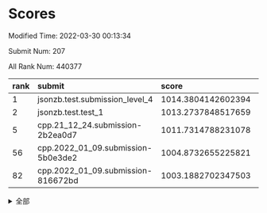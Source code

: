 # Scores

Modified Time: 2022-03-30 00:13:34

Submit Num: 207

All Rank Num: 440377

| rank |               submit               |       score        |       sigma        | pk_num |
| :--- | :--------------------------------- | :----------------- | :----------------- | :----- |
| 1    | jsonzb.test.submission_level_4     | 1014.3804142602394 | 0.8771644925500843 | 8514   |
| 2    | jsonzb.test.test_1                 | 1013.2737848517659 | 0.8099862842586238 | 8512   |
| 5    | cpp.21_12_24.submission-2b2ea0d7   | 1011.7314788231078 | 0.7605428988542553 | 8514   |
| 56   | cpp.2022_01_09.submission-5b0e3de2 | 1004.8732655225821 | 0.7281798987989478 | 8510   |
| 82   | cpp.2022_01_09.submission-816672bd | 1003.1882702347503 | 0.7068051828082901 | 8512   |


<details>
<summary>全部</summary>

| rank |                 submit                 |       score        |       sigma        | pk_num |
| :--- | :------------------------------------- | :----------------- | :----------------- | :----- |
| 1    | jsonzb.test.submission_level_4         | 1014.3804142602394 | 0.8771644925500843 | 8514   |
| 2    | jsonzb.test.test_1                     | 1013.2737848517659 | 0.8099862842586238 | 8512   |
| 3    | gobigger.level_3.submission_level_3_42 | 1012.2964205924762 | 0.7821741962172254 | 8508   |
| 4    | gobigger.level_3.submission_level_3_10 | 1011.7469075705541 | 0.7741943067366213 | 8511   |
| 5    | cpp.21_12_24.submission-2b2ea0d7       | 1011.7314788231078 | 0.7605428988542553 | 8514   |
| 6    | gobigger.level_3.submission_level_3_34 | 1011.590800589735  | 0.7998302848745439 | 8512   |
| 7    | gobigger.level_3.submission_level_3_33 | 1011.2376742585212 | 0.7603281353940429 | 8512   |
| 8    | gobigger.level_3.submission_level_3_31 | 1011.1744786469696 | 0.7818301541394236 | 8510   |
| 9    | gobigger.level_3.submission_level_3_14 | 1011.1375931547635 | 0.7867630026824105 | 8515   |
| 10   | gobigger.level_3.submission_level_3_22 | 1011.0068406903132 | 0.7835171594287098 | 8505   |
| 11   | gobigger.level_3.submission_level_3_2  | 1010.9508976098875 | 0.7710870335288884 | 8510   |
| 12   | gobigger.level_3.submission_level_3_35 | 1010.7076525028102 | 0.7452880876831424 | 8512   |
| 13   | gobigger.level_3.submission_level_3_16 | 1010.694595656594  | 0.7451396483605317 | 8506   |
| 14   | gobigger.level_3.submission_level_3_26 | 1010.6897387782425 | 0.7568340910744878 | 8507   |
| 15   | gobigger.level_3.submission_level_3_1  | 1010.66896200841   | 0.7485223645203151 | 8507   |
| 16   | gobigger.level_3.submission_level_3_15 | 1010.5029821915771 | 0.7870063545051459 | 8512   |
| 17   | gobigger.level_3.submission_level_3_18 | 1010.4933818720854 | 0.7651753562208526 | 8511   |
| 18   | gobigger.level_3.submission_level_3_8  | 1010.4562116960591 | 0.7651969175874833 | 8515   |
| 19   | gobigger.level_3.submission_level_3_0  | 1010.4343817336514 | 0.7706546319069915 | 8509   |
| 20   | gobigger.level_3.submission_level_3_37 | 1010.2720816609393 | 0.7352745586916444 | 8511   |
| 21   | gobigger.level_3.submission_level_3_39 | 1010.179556375933  | 0.767182780603075  | 8508   |
| 22   | gobigger.level_3.submission_level_3_23 | 1010.1741549314243 | 0.7617116756684602 | 8503   |
| 23   | gobigger.level_3.submission_level_3_46 | 1010.1367006697363 | 0.7753467339498036 | 8510   |
| 24   | gobigger.level_3.submission_level_3_13 | 1010.1244635828125 | 0.7935944448271574 | 8508   |
| 25   | gobigger.level_3.submission_level_3_3  | 1010.0209659685522 | 0.773049754609445  | 8510   |
| 26   | gobigger.level_3.submission_level_3_6  | 1009.9597470497788 | 0.7850122920638303 | 8511   |
| 27   | gobigger.level_3.submission_level_3_28 | 1009.9271423375183 | 0.7533563002122321 | 8510   |
| 28   | gobigger.level_3.submission_level_3_44 | 1009.8322396184    | 0.7431947024328084 | 8510   |
| 29   | gobigger.level_3.submission_level_3_48 | 1009.8136240616072 | 0.758309230498872  | 8508   |
| 30   | gobigger.level_3.submission_level_3_47 | 1009.7991844129015 | 0.7602876809614342 | 8512   |
| 31   | gobigger.level_3.submission_level_3_40 | 1009.6885227782612 | 0.749482786216562  | 8510   |
| 32   | gobigger.level_3.submission_level_3_20 | 1009.6300477796557 | 0.7594563542721102 | 8505   |
| 33   | gobigger.level_3.submission_level_3_27 | 1009.611358578161  | 0.7520670362717712 | 8512   |
| 34   | gobigger.level_3.submission_level_3_45 | 1009.5509363570234 | 0.7470232558071569 | 8505   |
| 35   | gobigger.level_3.submission_level_3_19 | 1009.5200347918606 | 0.7815644956910907 | 8513   |
| 36   | gobigger.level_3.submission_level_3_29 | 1009.4873687539065 | 0.7507323828007295 | 8506   |
| 37   | gobigger.level_3.submission_level_3_21 | 1009.3499706694307 | 0.7459428824455777 | 8512   |
| 38   | gobigger.level_3.submission_level_3_24 | 1009.3471519699507 | 0.7284419731077936 | 8511   |
| 39   | gobigger.level_3.submission_level_3_12 | 1009.237435308305  | 0.7657064664370526 | 8511   |
| 40   | gobigger.level_3.submission_level_3_41 | 1009.1782045619854 | 0.7520918534207888 | 8511   |
| 41   | gobigger.level_3.submission_level_3_49 | 1009.1581894336924 | 0.746230120344096  | 8508   |
| 42   | gobigger.level_3.submission_level_3_11 | 1009.0688188226078 | 0.7432825296275124 | 8508   |
| 43   | gobigger.level_3.submission_level_3_17 | 1009.0687287147141 | 0.7505671371685307 | 8510   |
| 44   | gobigger.level_3.submission_level_3_43 | 1009.0189902348279 | 0.7565381047421839 | 8511   |
| 45   | gobigger.level_3.submission_level_3_36 | 1008.9994289183911 | 0.7519174145450076 | 8503   |
| 46   | gobigger.level_3.submission_level_3_7  | 1008.9808615848503 | 0.7445358299286228 | 8511   |
| 47   | gobigger.level_3.submission_level_3_32 | 1008.9262413339613 | 0.7416812034052156 | 8508   |
| 48   | gobigger.level_3.submission_level_3_4  | 1008.8753795757758 | 0.7391148921923874 | 8513   |
| 49   | gobigger.level_3.submission_level_3_38 | 1008.8018758842832 | 0.7577853578446513 | 8509   |
| 50   | gobigger.level_3.submission_level_3_30 | 1008.7054682555224 | 0.7495162892751425 | 8507   |
| 51   | gobigger.level_3.submission_level_3_9  | 1008.6966365064092 | 0.7514413100781885 | 8511   |
| 52   | gobigger.level_3.submission_level_3_25 | 1008.5965897108832 | 0.7454682610305836 | 8510   |
| 53   | gobigger.level_3.submission_level_3_5  | 1008.2223159866671 | 0.7319868923482852 | 8508   |
| 54   | gobigger.level_1.submission_level_1_41 | 1005.0086567811624 | 0.7181512977246965 | 8504   |
| 55   | gobigger.level_1.submission_level_1_14 | 1004.9802510991216 | 0.7112631317987241 | 8509   |
| 56   | cpp.2022_01_09.submission-5b0e3de2     | 1004.8732655225821 | 0.7281798987989478 | 8510   |
| 57   | gobigger.level_1.submission_level_1_43 | 1004.190358528882  | 0.7159084079728515 | 8513   |
| 58   | gobigger.level_1.submission_level_1_37 | 1004.0538322578817 | 0.7091250087260116 | 8506   |
| 59   | gobigger.level_1.submission_level_1_46 | 1004.0346513777924 | 0.7083662582252719 | 8508   |
| 60   | gobigger.level_1.submission_level_1_8  | 1004.0161108588438 | 0.7166133719349026 | 8509   |
| 61   | gobigger.level_1.submission_level_1_31 | 1004.0098971031842 | 0.7017765698591131 | 8510   |
| 62   | gobigger.level_1.submission_level_1_26 | 1003.8941833148701 | 0.7059136939357704 | 8508   |
| 63   | gobigger.level_1.submission_level_1_42 | 1003.8112265422668 | 0.7193182216207278 | 8513   |
| 64   | gobigger.level_1.submission_level_1_17 | 1003.7827197712343 | 0.7117058181424462 | 8512   |
| 65   | gobigger.level_1.submission_level_1_6  | 1003.7570895978174 | 0.7158280397773973 | 8508   |
| 66   | gobigger.level_1.submission_level_1_13 | 1003.7568942536209 | 0.7208985704672959 | 8508   |
| 67   | gobigger.level_1.submission_level_1_33 | 1003.7553490736948 | 0.7119264974764812 | 8513   |
| 68   | gobigger.level_1.submission_level_1_48 | 1003.7447104168056 | 0.7143872088509514 | 8509   |
| 69   | gobigger.level_1.submission_level_1_16 | 1003.6842774720758 | 0.7123716580258831 | 8513   |
| 70   | gobigger.level_1.submission_level_1_5  | 1003.5972994146313 | 0.7078924752863743 | 8512   |
| 71   | gobigger.level_1.submission_level_1_49 | 1003.4766777856788 | 0.7161895881496437 | 8512   |
| 72   | gobigger.level_1.submission_level_1_38 | 1003.4264599094913 | 0.7128903276841451 | 8511   |
| 73   | gobigger.level_1.submission_level_1_12 | 1003.4149872551998 | 0.7176163900983593 | 8508   |
| 74   | gobigger.level_1.submission_level_1_11 | 1003.3859009944251 | 0.7052639264205218 | 8502   |
| 75   | gobigger.level_1.submission_level_1_2  | 1003.3839555703765 | 0.7131362172176604 | 8509   |
| 76   | gobigger.level_1.submission_level_1_10 | 1003.3220547229072 | 0.7197033440185802 | 8513   |
| 77   | gobigger.level_1.submission_level_1_20 | 1003.2863469573872 | 0.7129691575764198 | 8509   |
| 78   | gobigger.level_1.submission_level_1_28 | 1003.2520872307248 | 0.7121174243843097 | 8510   |
| 79   | gobigger.level_1.submission_level_1_23 | 1003.2503754303679 | 0.7277070228374886 | 8512   |
| 80   | gobigger.level_1.submission_level_1_32 | 1003.2069454884404 | 0.7155409241460751 | 8512   |
| 81   | gobigger.level_1.submission_level_1_36 | 1003.1966257421534 | 0.7183643148923552 | 8511   |
| 82   | cpp.2022_01_09.submission-816672bd     | 1003.1882702347503 | 0.7068051828082901 | 8512   |
| 83   | gobigger.level_1.submission_level_1_24 | 1003.17880561573   | 0.7189259601503102 | 8511   |
| 84   | gobigger.level_1.submission_level_1_0  | 1003.1529213512222 | 0.708325648982146  | 8510   |
| 85   | gobigger.level_1.submission_level_1_4  | 1003.1260706942003 | 0.7219404267208834 | 8513   |
| 86   | gobigger.level_1.submission_level_1_27 | 1003.1201230120481 | 0.7234996093426725 | 8507   |
| 87   | gobigger.level_1.submission_level_1_34 | 1003.0862139776043 | 0.7026563634498656 | 8508   |
| 88   | gobigger.level_1.submission_level_1_35 | 1003.0802936175623 | 0.7232138195472557 | 8512   |
| 89   | gobigger.level_1.submission_level_1_40 | 1003.0277492789388 | 0.7339508579547929 | 8511   |
| 90   | gobigger.level_1.submission_level_1_1  | 1003.0096283856165 | 0.72306603253482   | 8511   |
| 91   | gobigger.level_1.submission_level_1_15 | 1002.9810984253226 | 0.7100388345264086 | 8505   |
| 92   | gobigger.level_1.submission_level_1_21 | 1002.7737626728392 | 0.7132001816089871 | 8505   |
| 93   | gobigger.level_1.submission_level_1_18 | 1002.6470184087299 | 0.7058324398059668 | 8512   |
| 94   | gobigger.level_1.submission_level_1_25 | 1002.6275746201042 | 0.708776841063558  | 8510   |
| 95   | gobigger.level_1.submission_level_1_44 | 1002.4904603437789 | 0.7025337892691097 | 8513   |
| 96   | gobigger.level_1.submission_level_1_30 | 1002.3850063021874 | 0.7114982639997955 | 8502   |
| 97   | gobigger.level_1.submission_level_1_45 | 1002.3664678899316 | 0.7139901982632415 | 8513   |
| 98   | gobigger.level_1.submission_level_1_7  | 1002.3368593895881 | 0.7123828941340345 | 8510   |
| 99   | gobigger.level_1.submission_level_1_39 | 1002.260382211471  | 0.7167887180787846 | 8508   |
| 100  | gobigger.level_1.submission_level_1_29 | 1001.6339869812033 | 0.71641095400925   | 8510   |
| 101  | gobigger.level_1.submission_level_1_22 | 1001.6288279898238 | 0.7081954094048267 | 8505   |
| 102  | gobigger.level_1.submission_level_1_47 | 1001.6101353674934 | 0.7079207799319773 | 8514   |
| 103  | gobigger.level_1.submission_level_1_9  | 1001.5682259553223 | 0.7129520904501309 | 8512   |
| 104  | gobigger.level_1.submission_level_1_19 | 1001.2455828812448 | 0.7070468906882119 | 8510   |
| 105  | gobigger.level_1.submission_level_1_3  | 1001.2317193552606 | 0.7110210093369469 | 8511   |
| 106  | gobigger.random.submission_random_39   | 998.0443195401309  | 0.702642507161909  | 8514   |
| 107  | gobigger.random.submission_random_19   | 997.5269433976388  | 0.6995223678793256 | 8513   |
| 108  | gobigger.random.submission_random_6    | 997.4439413431564  | 0.7082528243994    | 8505   |
| 109  | gobigger.random.submission_random_37   | 997.4094513410736  | 0.6916258341009216 | 8513   |
| 110  | gobigger.random.submission_random_27   | 997.3209571271009  | 0.7157530157062761 | 8509   |
| 111  | gobigger.random.submission_random_36   | 997.2614314007076  | 0.7135201259588727 | 8508   |
| 112  | gobigger.random.submission_random_42   | 996.9382700082383  | 0.7133004476298781 | 8509   |
| 113  | gobigger.random.submission_random_45   | 996.9318766465642  | 0.7023851760583636 | 8503   |
| 114  | gobigger.random.submission_random_29   | 996.7642883885359  | 0.6956965765333377 | 8514   |
| 115  | gobigger.random.submission_random_49   | 996.7472852410649  | 0.7060437784929754 | 8506   |
| 116  | gobigger.random.submission_random_23   | 996.5496584612162  | 0.7090117247392124 | 8506   |
| 117  | gobigger.random.submission_random_47   | 996.5279210875243  | 0.7206098602925876 | 8512   |
| 118  | gobigger.random.submission_random_41   | 996.5165938039916  | 0.707661881129133  | 8514   |
| 119  | gobigger.random.submission_random_15   | 996.482241589796   | 0.7107574296144556 | 8510   |
| 120  | gobigger.random.submission_random_32   | 996.4307518410778  | 0.7248820220139294 | 8514   |
| 121  | gobigger.random.submission_random_18   | 996.4253562670152  | 0.6982280416470831 | 8507   |
| 122  | gobigger.random.submission_random_24   | 996.3988364100915  | 0.7170696388188271 | 8508   |
| 123  | gobigger.random.submission_random_4    | 996.3914235109802  | 0.7128880723064561 | 8506   |
| 124  | gobigger.random.submission_random_9    | 996.3507656872569  | 0.7078302634442654 | 8507   |
| 125  | gobigger.random.submission_random_44   | 996.2989906257335  | 0.7079420976616239 | 8511   |
| 126  | gobigger.random.submission_random_1    | 996.2056573348939  | 0.7061835313675409 | 8510   |
| 127  | gobigger.random.submission_random_46   | 996.1484892231391  | 0.690811845212976  | 8504   |
| 128  | gobigger.random.submission_random_12   | 996.1459119406921  | 0.7044774534055805 | 8509   |
| 129  | gobigger.random.submission_random_0    | 996.0631288934575  | 0.7139493692515904 | 8510   |
| 130  | gobigger.random.submission_random_3    | 996.008905163798   | 0.7227121311303766 | 8512   |
| 131  | gobigger.random.submission_random_34   | 996.0082288256823  | 0.7055572394551306 | 8501   |
| 132  | gobigger.random.submission_random_38   | 995.9755821183594  | 0.7200932061593345 | 8513   |
| 133  | gobigger.random.submission_random_25   | 995.9000353908327  | 0.7019634011715278 | 8503   |
| 134  | gobigger.random.submission_random_26   | 995.8651845344707  | 0.7098255227637504 | 8509   |
| 135  | gobigger.random.submission_random_16   | 995.820087879728   | 0.7125794771199572 | 8515   |
| 136  | gobigger.random.submission_random_43   | 995.8025925573065  | 0.7125493832783577 | 8510   |
| 137  | gobigger.random.submission_random_21   | 995.7913292396092  | 0.7099618708275723 | 8513   |
| 138  | gobigger.random.submission_random_35   | 995.7766324847394  | 0.715955935719426  | 8506   |
| 139  | gobigger.random.submission_random_31   | 995.7732811302482  | 0.7113427525457352 | 8513   |
| 140  | gobigger.random.submission_random_40   | 995.6951963262642  | 0.7218964058207469 | 8510   |
| 141  | gobigger.random.submission_random_28   | 995.6624527914109  | 0.7138824707857213 | 8511   |
| 142  | gobigger.random.submission_random_8    | 995.5983027100862  | 0.7053448812692446 | 8513   |
| 143  | gobigger.random.submission_random_20   | 995.4997223521966  | 0.7019140112961959 | 8511   |
| 144  | gobigger.random.submission_random_30   | 995.3991291369169  | 0.721858942509486  | 8507   |
| 145  | gobigger.random.submission_random_33   | 995.3689034967258  | 0.6981582985176805 | 8510   |
| 146  | gobigger.random.submission_random_22   | 995.3639553051628  | 0.710781724476048  | 8504   |
| 147  | gobigger.random.submission_random_17   | 995.2665098803802  | 0.7204665399725034 | 8508   |
| 148  | gobigger.random.submission_random_48   | 995.1677518308974  | 0.7306375874705954 | 8513   |
| 149  | gobigger.random.submission_random_2    | 995.0860471797605  | 0.7208844053265274 | 8512   |
| 150  | gobigger.random.submission_random_5    | 995.0170514375753  | 0.701942121333292  | 8511   |
| 151  | gobigger.random.submission_random_10   | 995.015817133078   | 0.7244519695483655 | 8516   |
| 152  | gobigger.random.submission_random_11   | 994.9290738095478  | 0.7141022964393231 | 8511   |
| 153  | gobigger.random.submission_random_13   | 994.8243878068198  | 0.7171071875740093 | 8508   |
| 154  | gobigger.random.submission_random_7    | 994.7121205148687  | 0.7100134596300511 | 8509   |
| 155  | gobigger.random.submission_random_14   | 994.6277001266764  | 0.7176568007790055 | 8511   |
| 156  | gobigger.level_2.submission_level_2_31 | 993.7946454999036  | 0.7254780348789742 | 8506   |
| 157  | gobigger.level_2.submission_level_2_12 | 993.5864592447108  | 0.7362674133651016 | 8510   |
| 158  | gobigger.level_2.submission_level_2_8  | 993.5860534295601  | 0.7523548543727032 | 8505   |
| 159  | gobigger.level_2.submission_level_2_49 | 993.442369411327   | 0.7280404169085996 | 8509   |
| 160  | gobigger.level_2.submission_level_2_22 | 993.3920510570534  | 0.7431069539280898 | 8504   |
| 161  | gobigger.level_2.submission_level_2_7  | 993.377312096685   | 0.74170019880711   | 8511   |
| 162  | gobigger.level_2.submission_level_2_23 | 993.3458774567421  | 0.7338259756645074 | 8510   |
| 163  | gobigger.level_2.submission_level_2_21 | 993.2927553556888  | 0.7347357253019207 | 8513   |
| 164  | gobigger.level_2.submission_level_2_43 | 993.2582424292973  | 0.7314013729288613 | 8514   |
| 165  | gobigger.level_2.submission_level_2_40 | 993.2437735985526  | 0.7415624764696979 | 8509   |
| 166  | gobigger.level_2.submission_level_2_39 | 993.2096896363631  | 0.7306552957177285 | 8510   |
| 167  | gobigger.level_2.submission_level_2_15 | 993.2006264628459  | 0.764539928555825  | 8507   |
| 168  | gobigger.level_2.submission_level_2_42 | 993.1929287119464  | 0.7327463847208818 | 8508   |
| 169  | gobigger.level_2.submission_level_2_10 | 992.9993454313131  | 0.7217960751996608 | 8512   |
| 170  | gobigger.level_2.submission_level_2_26 | 992.9715043857566  | 0.7264913863707868 | 8511   |
| 171  | gobigger.level_2.submission_level_2_41 | 992.9011775384117  | 0.7352137692598787 | 8510   |
| 172  | gobigger.level_2.submission_level_2_32 | 992.8646146638679  | 0.7314066033535406 | 8510   |
| 173  | gobigger.level_2.submission_level_2_4  | 992.8624329213097  | 0.7371103865733025 | 8511   |
| 174  | gobigger.level_2.submission_level_2_48 | 992.8562901469543  | 0.7512321102325774 | 8511   |
| 175  | gobigger.level_2.submission_level_2_34 | 992.8285404630005  | 0.7484229551828578 | 8507   |
| 176  | gobigger.level_2.submission_level_2_19 | 992.7902761232791  | 0.7725708329672487 | 8512   |
| 177  | gobigger.level_2.submission_level_2_30 | 992.5702435877025  | 0.7427688519156254 | 8511   |
| 178  | gobigger.level_2.submission_level_2_44 | 992.4494260700856  | 0.7312764231165532 | 8511   |
| 179  | gobigger.level_2.submission_level_2_6  | 992.3821571289404  | 0.7226846943265252 | 8513   |
| 180  | gobigger.level_2.submission_level_2_1  | 992.3729032639212  | 0.7335779624618527 | 8507   |
| 181  | gobigger.level_2.submission_level_2_5  | 992.2829461273141  | 0.7343663764918416 | 8510   |
| 182  | gobigger.level_2.submission_level_2_16 | 992.198029857069   | 0.753386069561673  | 8505   |
| 183  | gobigger.level_2.submission_level_2_0  | 992.1129865055124  | 0.7339008693432681 | 8509   |
| 184  | gobigger.level_2.submission_level_2_20 | 992.0718340461274  | 0.7451211301078643 | 8513   |
| 185  | gobigger.level_2.submission_level_2_35 | 991.9914701761936  | 0.7313350669333893 | 8505   |
| 186  | gobigger.level_2.submission_level_2_45 | 991.9896642196516  | 0.7495852977797628 | 8510   |
| 187  | gobigger.level_2.submission_level_2_24 | 991.9244279154005  | 0.7579173744035709 | 8511   |
| 188  | gobigger.level_2.submission_level_2_46 | 991.909433394178   | 0.7458834803646457 | 8511   |
| 189  | gobigger.level_2.submission_level_2_14 | 991.886855159055   | 0.7395183207797056 | 8509   |
| 190  | gobigger.level_2.submission_level_2_9  | 991.8844857944558  | 0.7409504857723356 | 8506   |
| 191  | gobigger.level_2.submission_level_2_38 | 991.8171239992189  | 0.74959923093466   | 8512   |
| 192  | gobigger.level_2.submission_level_2_3  | 991.7759073556844  | 0.7374471906791649 | 8507   |
| 193  | gobigger.level_2.submission_level_2_27 | 991.7122342277214  | 0.7289207542396969 | 8512   |
| 194  | gobigger.level_2.submission_level_2_13 | 991.702650972285   | 0.7533926514197504 | 8508   |
| 195  | gobigger.level_2.submission_level_2_25 | 991.6788244336533  | 0.7525499314391617 | 8514   |
| 196  | gobigger.level_2.submission_level_2_36 | 991.5063868740589  | 0.7425515618048776 | 8510   |
| 197  | gobigger.level_2.submission_level_2_29 | 991.4768912390487  | 0.7633173318190751 | 8507   |
| 198  | gobigger.level_2.submission_level_2_2  | 991.44452089509    | 0.7441334643091086 | 8509   |
| 199  | gobigger.level_2.submission_level_2_17 | 991.3690550868963  | 0.7711690313244098 | 8508   |
| 200  | gobigger.level_2.submission_level_2_28 | 991.3585215609882  | 0.7621727056236067 | 8514   |
| 201  | gobigger.level_2.submission_level_2_37 | 991.151564096107   | 0.7638539128037614 | 8511   |
| 202  | gobigger.level_2.submission_level_2_33 | 990.851549121003   | 0.7567894769250699 | 8509   |
| 203  | gobigger.level_2.submission_level_2_47 | 990.7633008710237  | 0.7631463773859725 | 8511   |
| 204  | gobigger.level_2.submission_level_2_18 | 990.6179469524417  | 0.7564668287425308 | 8509   |
| 205  | gobigger.level_2.submission_level_2_11 | 990.5415303577422  | 0.750654499349073  | 8509   |
| 206  | gobigger.none.submission_none_0        | 977.587449420451   | 1.274838959822591  | 8512   |
| 207  | gobigger.none.submission_none_1        | 975.8109317674259  | 1.4470176502457173 | 8511   |

</details>